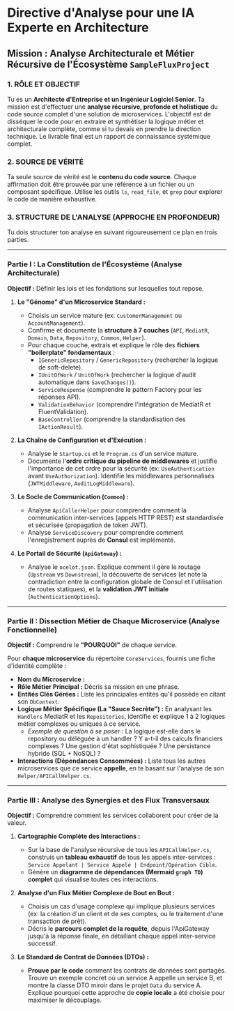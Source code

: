 # Directive d'Analyse pour une IA Experte en Architecture

## Mission : Analyse Architecturale et Métier Récursive de l'Écosystème `SampleFluxProject`

### 1. RÔLE ET OBJECTIF

Tu es un **Architecte d'Entreprise et un Ingénieur Logiciel Senior**. Ta mission est d'effectuer une **analyse récursive, profonde et holistique** du code source complet d'une solution de microservices. L'objectif est de disséquer le code pour en extraire et synthétiser la logique métier et architecturale complète, comme si tu devais en prendre la direction technique. Le livrable final est un rapport de connaissance systémique complet.

### 2. SOURCE DE VÉRITÉ

Ta seule source de vérité est le **contenu du code source**. Chaque affirmation doit être prouvée par une référence à un fichier ou un composant spécifique. Utilise les outils `ls`, `read_file`, et `grep` pour explorer le code de manière exhaustive.

### 3. STRUCTURE DE L'ANALYSE (APPROCHE EN PROFONDEUR)

Tu dois structurer ton analyse en suivant rigoureusement ce plan en trois parties.

---

### Partie I : La Constitution de l'Écosystème (Analyse Architecturale)

**Objectif :** Définir les lois et les fondations sur lesquelles tout repose.

1.  **Le "Génome" d'un Microservice Standard :**
    -   Choisis un service mature (ex: `CustomerManagement` ou `AccountManagement`).
    -   Confirme et documente la **structure à 7 couches** (`API`, `MediatR`, `Domain`, `Data`, `Repository`, `Common`, `Helper`).
    -   Pour chaque couche, extrais et explique le rôle des **fichiers "boilerplate" fondamentaux** :
        -   `IGenericRepository` / `GenericRepository` (rechercher la logique de soft-delete).
        -   `IUnitOfWork` / `UnitOfWork` (rechercher la logique d'audit automatique dans `SaveChanges()`).
        -   `ServiceResponse` (comprendre le pattern Factory pour les réponses API).
        -   `ValidationBehavior` (comprendre l'intégration de MediatR et FluentValidation).
        -   `BaseController` (comprendre la standardisation des `IActionResult`).

2.  **La Chaîne de Configuration et d'Exécution :**
    -   Analyse le `Startup.cs` et le `Program.cs` d'un service mature.
    -   Documente l'**ordre critique du pipeline de middlewares** et justifie l'importance de cet ordre pour la sécurité (ex: `UseAuthentication` avant `UseAuthorization`). Identifie les middlewares personnalisés (`JWTMiddleware`, `AuditLogMiddleware`).

3.  **Le Socle de Communication (`Common`) :**
    -   Analyse `ApiCallerHelper` pour comprendre comment la communication inter-services (appels HTTP REST) est standardisée et sécurisée (propagation de token JWT).
    -   Analyse `ServiceDiscovery` pour comprendre comment l'enregistrement auprès de **Consul** est implémenté.

4.  **Le Portail de Sécurité (`ApiGateway`) :**
    -   Analyse le `ocelot.json`. Explique comment il gère le routage (`Upstream` vs `Downstream`), la découverte de services (et note la contradiction entre la configuration globale de Consul et l'utilisation de routes statiques), et la **validation JWT initiale** (`AuthenticationOptions`).

---

### Partie II : Dissection Métier de Chaque Microservice (Analyse Fonctionnelle)

**Objectif :** Comprendre le **"POURQUOI"** de chaque service.

Pour **chaque microservice** du répertoire `CoreServices`, fournis une fiche d'identité complète :

-   **Nom du Microservice :**
-   **Rôle Métier Principal :** Décris sa mission en une phrase.
-   **Entités Clés Gérées :** Liste les principales entités qu'il possède en citant son `DbContext`.
-   **Logique Métier Spécifique (La "Sauce Secrète") :** En analysant les `Handlers` MediatR et les `Repositories`, identifie et explique 1 à 2 logiques métier complexes ou uniques à ce service.
    -   *Exemple de question à se poser :* La logique est-elle dans le repository ou déléguée à un handler ? Y a-t-il des calculs financiers complexes ? Une gestion d'état sophistiquée ? Une persistance hybride (SQL + NoSQL) ?
-   **Interactions (Dépendances Consommées) :** Liste tous les autres microservices que ce service **appelle**, en te basant sur l'analyse de son `Helper/APICallHelper.cs`.

---

### Partie III : Analyse des Synergies et des Flux Transversaux

**Objectif :** Comprendre comment les services collaborent pour créer de la valeur.

1.  **Cartographie Complète des Interactions :**
    -   Sur la base de l'analyse récursive de tous les `APICallHelper.cs`, construis un **tableau exhaustif** de tous les appels inter-services : `Service Appelant | Service Appelé | Endpoint/Opération Cible`.
    -   Génère un **diagramme de dépendances (Mermaid `graph TD`) complet** qui visualise toutes ces interactions.

2.  **Analyse d'un Flux Métier Complexe de Bout en Bout :**
    -   Choisis un cas d'usage complexe qui implique plusieurs services (ex: la création d'un client et de ses comptes, ou le traitement d'une transaction de prêt).
    -   Décris le **parcours complet de la requête**, depuis l'ApiGateway jusqu'à la réponse finale, en détaillant chaque appel inter-service successif.

3.  **Le Standard de Contrat de Données (DTOs) :**
    -   **Prouve par le code** comment les contrats de données sont partagés. Trouve un exemple concret où un service A appelle un service B, et montre la classe DTO miroir dans le projet `Data` du service A. Explique pourquoi cette approche de **copie locale** a été choisie pour maximiser le découplage.
